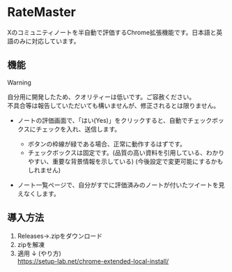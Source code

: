 # RateMaster

Xのコミュニティノートを半自動で評価するChrome拡張機能です。日本語と英語のみに対応しています。

## 機能

> [!WARNING]
> 自分用に開発したため、クオリティーは低いです。ご容赦ください。<br>
> 不具合等は報告していただいても構いませんが、修正されるとは限りません。

* ノートの評価画面で、「はい(Yes)」をクリックすると、自動でチェックボックスにチェックを入れ、送信します。

  - ボタンの枠線が緑である場合、正常に動作するはずです。
  - チェックボックスは固定です。(品質の高い資料を引用している、わかりやすい、重要な背景情報を示している) (今後設定で変更可能にするかもしれません)

* ノート一覧ページで、自分がすでに評価済みのノートが付いたツイートを見えなくします。

## 導入方法

1. Releases→.zipをダウンロード
2. zipを解凍
3. 適用 ↓
(やり方)<br>
https://setup-lab.net/chrome-extended-local-install/

